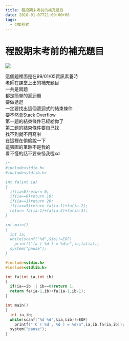 ```yaml
---
title: 程設期末考前的補充題目
date: 2010-01-07T21:09:00+08
tags:
  - CMD程式
---
```

# 程設期末考前的補充題目

[![](http://pic.pimg.tw/taichunmin/4b45dd4c3b046.jpg)](http://taichunmin.pixnet.net/album/photo/139897485)  
  
這個題裡面是在99/01/05資訊素養時  
老師在課堂上出的補充題目  
一共是兩題  
都是簡單的遞迴題  
要做遞迴  
一定要找出這個遞迴式的結束條件  
要不然會Stack Overflow  
第一題的結束條件已經給你了  
第二題的結束條件要自己找  
找不到就不用寫啦  
在這裡在偷偷說一下  
這張圖的筆跡不是我的  
看不懂的話不要來怪我喔xd  

```cpp
/*
#include<stdio.h>
#include<stdlib.h>

int fa(int ia)
{
  if(ia<0)return 0;
  if(ia==0)return 10;
  if(ia==1)return 20;
  if(ia<=5)return fa(ia-1)+fa(ia-2);
  return fa(ia-1)+fa(ia-2)+fa(ia-3);
}

int main()
{
  int ia;
  while(scanf("%d",&ia)!=EOF)
    printf("fa ( %d ) = %d\n",ia,fa(ia));
  system("pause");
}
```

  

```cpp
#include<stdio.h>
#include<stdlib.h>

int fa(int ia,int ib)
{
  if(ia==ib || ib==0)return 1;
  return fa(ia-1,ib)+fa(ia-1,ib-1);
}

int main()
{
  int ia,ib;
  while(scanf("%d %d",&ia,&ib)!=EOF)
    printf(" C ( %d , %d ) = %d\n",ia,ib,fa(ia,ib));
  system("pause");
}
```
